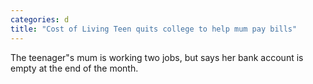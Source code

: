 ```yaml
---
categories: d
title: "Cost of Living Teen quits college to help mum pay bills"
---
```

The teenager"s mum is working two jobs, but says her bank account is empty at the end of the month.